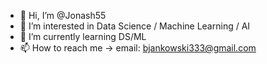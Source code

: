 - 👋 Hi, I’m @Jonash55
- 👀 I’m interested in Data Science / Machine Learning / AI
- 🌱 I’m currently learning DS/ML
- 📫 How to reach me -> email: bjankowski333@gmail.com

<!---
Jonash55/Jonash55 is a ✨ special ✨ repository because its `README.md` (this file) appears on your GitHub profile.
You can click the Preview link to take a look at your changes.
--->
